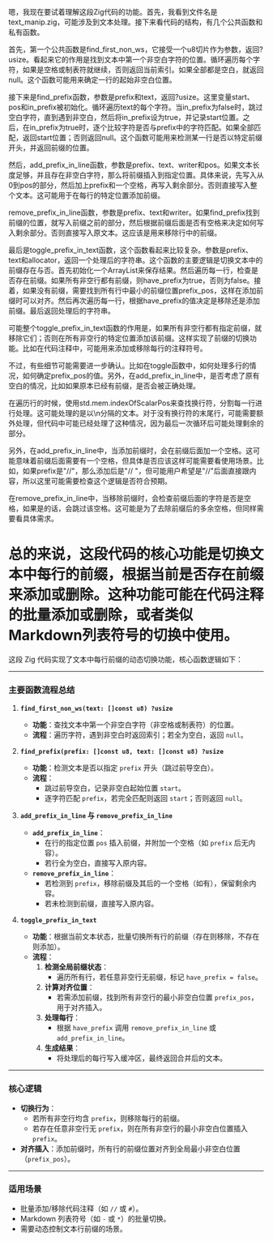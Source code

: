 嗯，我现在要试着理解这段Zig代码的功能。首先，我看到文件名是text_manip.zig，可能涉及到文本处理。接下来看代码的结构，有几个公共函数和私有函数。

首先，第一个公共函数是find_first_non_ws，它接受一个u8切片作为参数，返回?usize。看起来它的作用是找到文本中第一个非空白字符的位置。循环遍历每个字符，如果是空格或制表符就继续，否则返回当前索引。如果全部都是空白，就返回null。这个函数可能用来确定一行的起始非空白位置。

接下来是find_prefix函数，参数是prefix和text，返回?usize。这里变量start、pos和in_prefix被初始化。循环遍历text的每个字符。当in_prefix为false时，跳过空白字符，直到遇到非空白，然后将in_prefix设为true，并记录start位置。之后，在in_prefix为true时，逐个比较字符是否与prefix中的字符匹配。如果全部匹配，返回start位置；否则返回null。这个函数可能用来检测某一行是否以特定前缀开头，并返回前缀的位置。

然后，add_prefix_in_line函数，参数是prefix、text、writer和pos。如果文本长度足够，并且存在非空白字符，那么将前缀插入到指定位置。具体来说，先写入从0到pos的部分，然后加上prefix和一个空格，再写入剩余部分。否则直接写入整个文本。这可能用于在每行的特定位置添加前缀。

remove_prefix_in_line函数，参数是prefix、text和writer。如果find_prefix找到前缀的位置，就写入前缀之前的部分，然后根据前缀后面是否有空格来决定如何写入剩余部分。否则直接写入原文本。这应该是用来移除行中的前缀。

最后是toggle_prefix_in_text函数，这个函数看起来比较复杂。参数是prefix、text和allocator，返回一个处理后的字符串。这个函数的主要逻辑是切换文本中的前缀存在与否。首先初始化一个ArrayList来保存结果。然后遍历每一行，检查是否存在前缀。如果所有非空行都有前缀，则have_prefix为true，否则为false。接着，如果没有前缀，需要找到所有行中最小的前缀位置prefix_pos，这样在添加前缀时可以对齐。然后再次遍历每一行，根据have_prefix的值决定是移除还是添加前缀。最后返回处理后的字符串。

可能整个toggle_prefix_in_text函数的作用是，如果所有非空行都有指定前缀，就移除它们；否则在所有非空行的特定位置添加该前缀。这样实现了前缀的切换功能。比如在代码注释中，可能用来添加或移除每行的注释符号。

不过，有些细节可能需要进一步确认。比如在toggle函数中，如何处理多行的情况，如何确定prefix_pos的值。另外，在add_prefix_in_line中，是否考虑了原有空白的情况，比如如果原本已经有前缀，是否会被正确处理。

在遍历行的时候，使用std.mem.indexOfScalarPos来查找换行符，分割每一行进行处理。这可能处理的是以\n分隔的文本。对于没有换行符的末尾行，可能需要额外处理，但代码中可能已经处理了这种情况，因为最后一次循环后可能处理剩余的部分。

另外，在add_prefix_in_line中，当添加前缀时，会在前缀后面加一个空格。这可能意味着前缀后面需要有一个空格，但具体是否应该这样可能需要看使用场景。比如，如果prefix是"//"，那么添加后是"// "，但可能用户希望是"//"后面直接跟内容，所以这里可能需要检查这个逻辑是否符合预期。

在remove_prefix_in_line中，当移除前缀时，会检查前缀后面的字符是否是空格，如果是的话，会跳过该空格。这可能是为了去除前缀后的多余空格，但同样需要看具体需求。

总的来说，这段代码的核心功能是切换文本中每行的前缀，根据当前是否存在前缀来添加或删除。这种功能可能在代码注释的批量添加或删除，或者类似Markdown列表符号的切换中使用。
================================================
这段 Zig 代码实现了文本中每行前缀的动态切换功能，核心函数逻辑如下：

---

### **主要函数流程总结**
1. **`find_first_non_ws(text: []const u8) ?usize`**  
   - **功能**：查找文本中第一个非空白字符（非空格或制表符）的位置。  
   - **流程**：遍历字符，遇到非空白时返回索引；若全为空白，返回 `null`。

2. **`find_prefix(prefix: []const u8, text: []const u8) ?usize`**  
   - **功能**：检测文本是否以指定 `prefix` 开头（跳过前导空白）。  
   - **流程**：  
     - 跳过前导空白，记录非空白起始位置 `start`。  
     - 逐字符匹配 `prefix`，若完全匹配则返回 `start`；否则返回 `null`。

3. **`add_prefix_in_line` 与 `remove_prefix_in_line`**  
   - **`add_prefix_in_line`**：  
     - 在行的指定位置 `pos` 插入前缀，并附加一个空格（如 `prefix` 后无内容）。  
     - 若行全为空白，直接写入原内容。  
   - **`remove_prefix_in_line`**：  
     - 若检测到 `prefix`，移除前缀及其后的一个空格（如有），保留剩余内容。  
     - 若未检测到前缀，直接写入原内容。

4. **`toggle_prefix_in_text`**  
   - **功能**：根据当前文本状态，批量切换所有行的前缀（存在则移除，不存在则添加）。  
   - **流程**：  
     1. **检测全局前缀状态**：  
        - 遍历所有行，若任意非空行无前缀，标记 `have_prefix = false`。  
     2. **计算对齐位置**：  
        - 若需添加前缀，找到所有非空行的最小非空白位置 `prefix_pos`，用于对齐插入。  
     3. **处理每行**：  
        - 根据 `have_prefix` 调用 `remove_prefix_in_line` 或 `add_prefix_in_line`。  
     4. **生成结果**：  
        - 将处理后的每行写入缓冲区，最终返回合并后的文本。

---

### **核心逻辑**
- **切换行为**：  
  - 若所有非空行均含 `prefix`，则移除每行的前缀。  
  - 若存在任意非空行无 `prefix`，则在所有非空行的最小非空白位置插入 `prefix`。  
- **对齐插入**：添加前缀时，所有行的前缀位置对齐到全局最小非空白位置（`prefix_pos`）。

---

### **适用场景**
- 批量添加/移除代码注释（如 `//` 或 `#`）。  
- Markdown 列表符号（如 `-` 或 `*`）的批量切换。  
- 需要动态控制文本行前缀的场景。